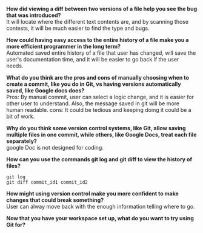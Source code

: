__How did viewing a diff between two versions of a file help you see the bug that was introduced?__  
It will locate where the different text contents are, and by scanning those contests, it will be much easier to find the type and bugs.


__How could having easy access to the entire history of a file make you a more efficient programmer in the long term?__  
Automated saved entire history of a file that user has changed, will save the user's documentation time, and it will be easier to go back if the user needs.

__What do you think are the pros and cons of manually choosing when to create a commit, like you do in Git, vs having versions automatically saved, like Google docs does?__  
Pros: By manual commit, user can select a logic change, and it is easier for other user to understand. Also, the message saved in git will be more human readable.
cons: It could be tedious and keeping doing it could be a bit of work.

__Why do you think some version control systems, like Git, allow saving multiple files in one commit, while others, like Google Docs, treat each file separately?__     
google Doc is not designed for coding.


__How can you use the commands git log and git diff to view the history of files?__ 
 
```
git log  
git diff commit_id1 commit_id2
```


__How might using version control make you more confident to make changes that could break something?__  
User can alway move back with the enough information telling where to go.

__Now that you have your workspace set up, what do you want to try using Git for?__
